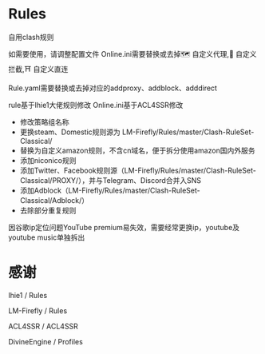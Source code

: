 # Rules
自用clash规则

如需要使用，请调整配置文件
Online.ini需要替换或去掉🗺️ 自定义代理,📍 自定义拦截,⛩️ 自定义直连

Rule.yaml需要替换或去掉对应的addproxy、addblock、adddirect

rule基于lhie1大佬规则修改
Online.ini基于ACL4SSR修改
- 修改策略组名称
- 更换steam、Domestic规则源为 LM-Firefly/Rules/master/Clash-RuleSet-Classical/
- 替换为自定义amazon规则，不含cn域名，便于拆分使用amazon国内外服务
- 添加niconico规则
- 添加Twitter、Facebook规则源（LM-Firefly/Rules/master/Clash-RuleSet-Classical/PROXY/），并与Telegram、Discord合并入SNS
- 添加Adblock（LM-Firefly/Rules/master/Clash-RuleSet-Classical/Adblock/）
- 去除部分重复规则

因谷歌ip定位问题YouTube premium易失效，需要经常更换ip，youtube及youtube music单独拆出

# 感谢

lhie1 / Rules

LM-Firefly / Rules

ACL4SSR / ACL4SSR

DivineEngine / Profiles
